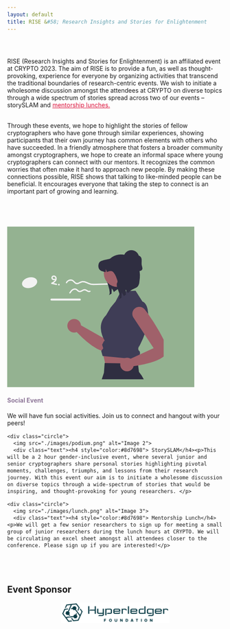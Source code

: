 ```yaml
---
layout: default
title: RISE &#58; Research Insights and Stories for Enlightenment
---
```



<div style="padding-top: 30px;"></div>



<div class="announce">

<p>
	RISE (Research Insights and Stories for Enlightenment) is an affiliated event at CRYPTO 2023. The aim of RISE is to provide a fun, as well as thought-provoking, experience for everyone by organizing activities that transcend the traditional boundaries of research-centric events. We wish to initiate a wholesome discussion amongst the attendees at CRYPTO on diverse topics through a wide spectrum of stories spread across two of our events – storySLAM and <a href="https://ewcacrypto2023.github.io/mentorLunch.html" style="color:crimson;">mentorship lunches. </a> <br><br>
	
Through these events, we hope to highlight the stories of fellow cryptographers who have gone through similar experiences, showing participants that their own journey has common elements with others who have succeeded. In a friendly atmosphere that fosters a broader community amongst cryptographers, we hope to create an informal space where young cryptographers can connect with our mentors. It recognizes the common worries that often make it hard to approach new people. By making these connections possible, RISE shows that talking to like-minded people can be beneficial. It encourages everyone that taking the step to connect is an important part of growing and learning.

</p>

</div>	



<div style="padding-top: 60px;"></div>




 <div class="circle-container">
    <div class="circle">
      <img src="./images/lightening-2.png" alt="Image 1">
      <div class="text"><h4 style="color:#8d7698">Social Event</h4><p>We will have fun social activities. Join us to connect and hangout with your peers!</p>
</div>
    </div>

    <div class="circle">
      <img src="./images/podium.png" alt="Image 2">
      <div class="text"><h4 style="color:#8d7698"> StorySLAM</h4><p>This will be a 2 hour gender-inclusive event, where several junior and senior cryptographers share personal stories highlighting pivotal moments, challenges, triumphs, and lessons from their research journey. With this event our aim is to initiate a wholesome discussion on diverse topics through a wide-spectrum of stories that would be inspiring, and thought-provoking for young researchers. </p>
</div>
    </div>

    <div class="circle">
      <img src="./images/lunch.png" alt="Image 3">
      <div class="text"><h4 style="color:#8d7698"> Mentorship Lunch</h4><p>We will get a few senior researchers to sign up for meeting a small group of junior researchers during the lunch hours at CRYPTO. We will be circulating an excel sheet amongst all attendees closer to the conference. Please sign up if you are interested!</p>
</div>
    </div>
  </div>





<div style="padding-top: 40px;"></div>

<h2> Event Sponsor </h2>

<div style="text-align: center;">
  <img src="./images/hyperledgerfoundationLogo.png" style="width: 50%; height: auto;" alt="Hyperledger Fourndation">
</div>

<div style="padding-top: 150px;"></div>





